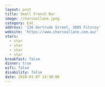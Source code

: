 ```yaml
---
layout: post
title: Small French Bar
image: /charcoallane.jpeg
category: Eat
address: '136 Gertrude Street, 3065 Fitzroy'
website: 'https://www.charcoallane.com.au/'
stars:
  - star
  - star
  - star
  - star
breakfast: false
dinner: true
wifi: false
disability: false
date: 2018-01-07 14:30:00
---
```



